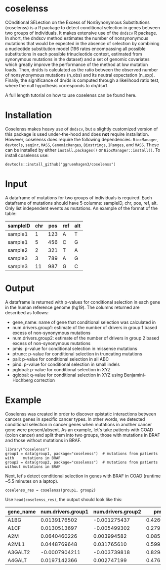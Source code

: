 # coselenss
COnditional SELection on the Excess of NonSynonymous Substitutions (coselenss) is a R package to detect conditional selection in genes between two groups of individuals. It makes extensive use of the ```dndscv``` R package. In short, the dndscv method estimates the number of nonsynonymous mutations that would be expected in the absence of selection by combining a nucleotide substitution model (196 rates encompassing all possible substitutions in each possible trinucleotide context, estimated from synonymous mutations in the dataset) and a set of genomic covariates which greatly improve the performance of the method at low mutation loads. Then, dn/ds is calculated as the ratio between the observed number of nonsynonymous mutations (n_obs) and its neutral expectation (n_exp). Finally, the significance of dn/ds is computed through a likelihood ratio test, where the null hypothesis corresponds to dn/ds=1.

A full length tutorial on how to use coselenss can be found here.

# Installation
Coselenss makes heavy use of ```dndscv```, but a slightly customized version of this package is used under-the-hood and does **not** require installation. However, coselenss does require the following dependencies: ```BiocManager```, ```devtools```, ```seqinr```, ```MASS```, ```GenomicRanges```, ```Biostrings```, ```IRanges```, and ```MASS```. These can be installed by either ```install.packages()``` or ```BiocManager::install()```. To install coselenss use:
```
devtools::install_github("ggruenhagen3/coselenss")
```

# Input
A dataframe of mutations for two groups of individuals is required. Each dataframe of mutations should have 5 columns: sampleID, chr, pos, ref, alt. Only list independent events as mutations. An example of the format of the table:

|sampleID | chr | pos | ref | alt|
|---------|-----|-----|-----|----|
|sample1  | 1   | 123 | A   | T  |
|sample1  | 5   | 456 | C   | G  |
|sample2  | 2   | 321 | T   | A  |
|sample3  | 3   | 789 | A   | G  |
|sample3  | 11  | 987 | G   | C  |

# Output
A dataframe is returned with p-values for conditional selection in each gene in the human reference genome (hg19). The columns returned are described as follows:
* gene_name: name of gene that conditional selection was calculated in
* num.drivers.group1: estimate of the number of drivers in group 1 based excess of non-synonymous mutations
* num.drivers.group2: estimate of the number of drivers in group 2 based excess of non-synonymous mutations
* pmis: p-value for conditional selection in missense mutations
* ptrunc: p-value for conditional selection in truncating mutations
* pall: p-value for conditional selection in all ABC
* pind: p-value for conditional selection in small indels
* pglobal: p-value for conditional selection in XYZ
* qglobal: q-value for conditional selection in XYZ using Benjamini-Hochberg correction

# Example
Coselenss was created in order to discover epistatic interactions between cancers genes in specific cancer types. In other words, we detected conditional selection in cancer genes when mutations in another cancer gene were present/absent. As an example, let's take patients with  COAD (colon cancer) and split them into two groups, those with mutations in BRAF and those without mutations in BRAF.

```
library("coselenss")
group1 = data(group1, package="coselenss")  # mutations from patients with    mutations in BRAF
group2 = data(group2, package="coselenss")  # mutations from patients without mutations in BRAF
```

Next, let's detect conditional selection in genes with BRAF in COAD (runtime ~5.5 minutes on a laptop).

```
coselenss_res = coselenss(group1, group2)
```

Use ```head(coselenss_res)```, the output should look like this:

| gene_name | num.drivers.group1 | num.drivers.group2 | pmis | ptrunc | pall | pind| pglobal | qglobal |
|-----------|--------------------|--------------------|------|--------|------|-----|---------|---------|
|A1BG       |0.0139176502 | -0.001275437 |0.4260251|1.0000000|0.7284637|0.4681041|0.7078692|1|
|A1CF       |0.0130513697 |-0.005499302|0.2791135|1.0000000|0.5567157|1.0000000|0.8827844|1|
|A2M        |0.0640460226 |0.003994582|0.0855121|0.8044341|0.2211083|NaN|NaN|NaN|
|A2ML1      |0.0448769648 |0.031765610|0.5995085|0.6697172|0.7954594|0.1085713|0.2978855|1|
|A3GALT2    |-0.0007904211|-0.003739818|0.8294326|1.0000000|0.9770623|1.0000000|0.9997349|1|
|A4GALT     |0.0197142366 |0.002747199|0.4765606|1.0000000|0.7761870|0.1472146|0.3621349|1|
